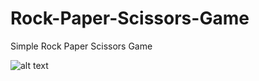 # Rock-Paper-Scissors-Game
Simple Rock Paper Scissors Game

![alt text]([http://url/to/img.png](https://github.com/kartheos/Rock-Paper-Scissors-Game/blob/f427308ba433bc32104c44009d0ec7da87513a73/gameshoot.png))
